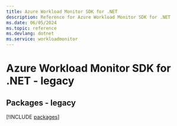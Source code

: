 ```yaml
---
title: Azure Workload Monitor SDK for .NET
description: Reference for Azure Workload Monitor SDK for .NET
ms.date: 06/05/2024
ms.topic: reference
ms.devlang: dotnet
ms.service: workloadmonitor
---
```

# Azure Workload Monitor SDK for .NET - legacy
## Packages - legacy
[!INCLUDE [packages](workload-monitor-index.md)]